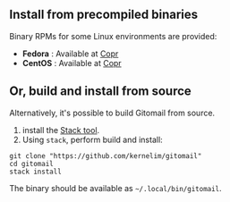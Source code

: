## Install from precompiled binaries

Binary RPMs for some Linux environments are provided:

 * **Fedora** : Available at [Copr](https://copr.fedorainfracloud.org/coprs/alonid/gitomail/)
 * **CentOS** : Available at [Copr](https://copr.fedorainfracloud.org/coprs/alonid/gitomail/)

## Or, build and install from source

Alternatively, it's possible to build Gitomail from source.

1. install the [Stack tool](http://docs.haskellstack.org).
2. Using `stack`, perform build and install:

```shell
git clone "https://github.com/kernelim/gitomail"
cd gitomail
stack install
```

The binary should be available as `~/.local/bin/gitomail`.
